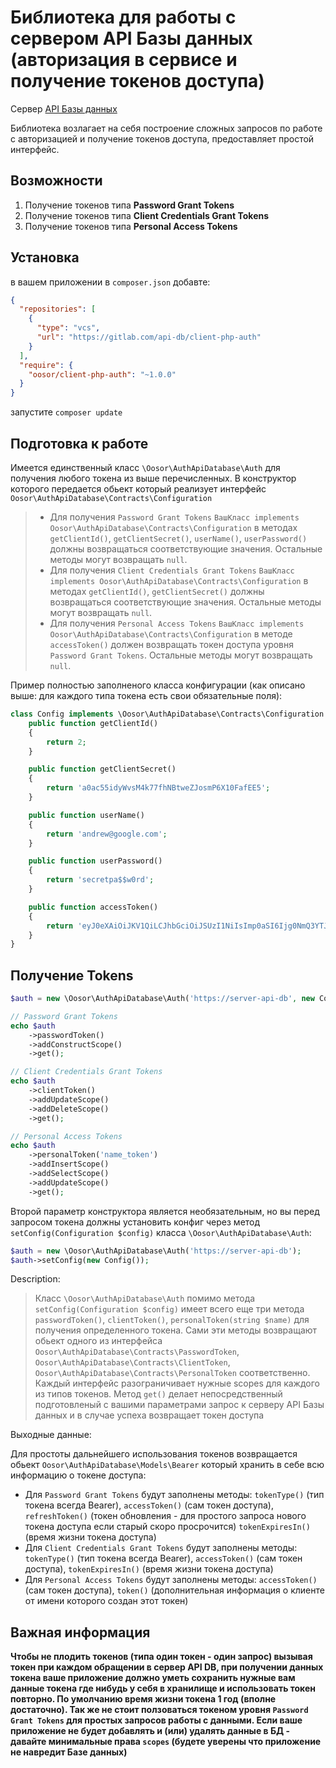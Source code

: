 # Библиотека для работы с сервером API Базы данных (авторизация в сервисе и получение токенов доступа)

Сервер [API Базы данных](https://gitlab.com/api-db/server)

Библиотека возлагает на себя построение сложных запросов по работе с авторизацией и получение токенов доступа, предоставляет
простой интерфейс.

## Возможности

1. Получение токенов типа **Password Grant Tokens**
2. Получение токенов типа **Client Credentials Grant Tokens**
4. Получение токенов типа **Personal Access Tokens**

## Установка 

в вашем приложении в `composer.json` добавте:
```json
{
  "repositories": [
    {
      "type": "vcs",
      "url": "https://gitlab.com/api-db/client-php-auth"
    }
  ],
  "require": {
    "oosor/client-php-auth": "~1.0.0"
  }
}
```

запустите `composer update`

## Подготовка к работе

Имеется единственный класс `\Oosor\AuthApiDatabase\Auth` для получения любого токена из выше перечисленных.
В конструктор которого передается обьект который реализует интерфейс `Oosor\AuthApiDatabase\Contracts\Configuration`

> - Для получения `Password Grant Tokens` `ВашКласс implements Oosor\AuthApiDatabase\Contracts\Configuration`
> в методах `getClientId()`, `getClientSecret()`, `userName()`, `userPassword()` должны возвращаться соответствующие значения.
> Остальные методы могут возвращать `null`.<br>
> - Для получения `Client Credentials Grant Tokens` `ВашКласс implements Oosor\AuthApiDatabase\Contracts\Configuration`
> в методах `getClientId()`, `getClientSecret()` должны возвращаться соответствующие значения.
> Остальные методы могут возвращать `null`.<br>
> - Для получения `Personal Access Tokens` `ВашКласс implements Oosor\AuthApiDatabase\Contracts\Configuration`
> в методе `accessToken()` должен возвращать токен доступа уровня `Password Grant Tokens`.
> Остальные методы могут возвращать `null`.

Пример полностью заполненого класса конфигурации (как описано выше: для каждого типа токена есть свои обязательные поля):
```php
class Config implements \Oosor\AuthApiDatabase\Contracts\Configuration {
    public function getClientId()
    {
        return 2;
    }

    public function getClientSecret()
    {
        return 'a0ac55idyWvsM4k77fhNBtweZJosmP6X10FafEE5';
    }

    public function userName()
    {
        return 'andrew@google.com';
    }

    public function userPassword()
    {
        return 'secretpa$$w0rd';
    }

    public function accessToken()
    {
        return 'eyJ0eXAiOiJKV1QiLCJhbGciOiJSUzI1NiIsImp0aSI6Ijg0NmQ3YTJjZWFmNjliOTU3NDkzMmVhYWJmZjk2NjZhYjZhMTYxMWMyZmI5YmJlM2UzODlkYzE2ZmM5NWIzMDlmMzk0NGRlMzY0MTI0Yjk2In0.eyJhdWQiOiIyIiwianRpIjoiODQ2ZDdhMmNlYWY2OWI5NTc0OTMyZWFhYmZmOTY2NmFiNmExNjExYzJmYjliYmUzZTM4OWRjMTZmYzk1YjMwOWYzOTQ0ZGUzNjQxMjRiOTYiLCJpYXQiOjE1NjM2MzE4OTEsIm5iZiI6MTU2MzYzMTg5MSwiZXhwIjoxNTk1MjU0MjkxLCJzdWIiOiIxIiwic2NvcGVzIjpbImNvbnN0cnVjdCJdfQ.gggBkqiThcCYQXOow8KJYp-BV4LI5cJzVzI65MTthdCCFWN9fgAce6PNXaVkiqPXOEvFzemZ9Vr-MH45VcqbXHucDrIOGgsmtDbA0ggCP0Sk-nu6CGYnAEC_zR6ewLowQxnDkpJ6HMAiqYTGL-fSwOleTGYlIh8CErT22Dh8qAskfdW0SDrK7z42nA2fojLMXYiO1z-vRI54_lwtb0pHP4tcMLXJlUr3eE_ztjfksNIhBt9OPbbf1KGPy3kzEL4W18l5c0FyGzvhY8PxeRzclB4X7LvlliH28hSw5nACL7Pbc0c0To1jH-1WsrNJQ_7DGP8-uK4qMufeEcSV01IkndaUyMlB06O1sPlc2_pdi6Rnxm6f9oVtQ-i4k8SvexG0lh6KTtraOWJXOmLZTwmszHVzeqqui6WBxruKabRmXPh2xV2cIa8SAxP5MqxLv-UEVGnl0cNtS9VEc-tJ3uqHxS9_x8PFanllyK1XQsKqq3UFD96LT05em3chahYnu2nFTWSx3tvF4vRMYfArJOCU7QjfBtkiOA7WOdLX7zw67Rc13Bg1tZnNkFuNLWjqpjtQog9PIaDIMvnZ_z9s6rIwpgE1yp-3vza6Y1Gm72FD8SyDpxov3U2vK1uostfB7pJUUI8cI-DOss4ZYTAbquRSzO2ul2pjJnR5OpXAISPWvjs';
    }
}
```

## Получение Tokens

```php
$auth = new \Oosor\AuthApiDatabase\Auth('https://server-api-db', new ConfigClient());

// Password Grant Tokens
echo $auth
    ->passwordToken()
    ->addConstructScope()
    ->get();

// Client Credentials Grant Tokens
echo $auth
    ->clientToken()
    ->addUpdateScope()
    ->addDeleteScope()
    ->get();

// Personal Access Tokens
echo $auth
    ->personalToken('name_token')
    ->addInsertScope()
    ->addSelectScope()
    ->addUpdateScope()
    ->get();
```

Второй параметр конструктора является необязательным, но вы перед запросом токена должны установить конфиг
через метод `setConfig(Configuration $config)` класса `\Oosor\AuthApiDatabase\Auth`:
```php
$auth = new \Oosor\AuthApiDatabase\Auth('https://server-api-db');
$auth->setConfig(new Config());
```

Description:
> Класс `\Oosor\AuthApiDatabase\Auth` помимо метода `setConfig(Configuration $config)` имеет всего еще три 
метода `passwordToken()`, `clientToken()`, `personalToken(string $name)` для получения определенного токена.
Сами эти методы возвращают обьект одного из интерфейса `Oosor\AuthApiDatabase\Contracts\PasswordToken`, 
`Oosor\AuthApiDatabase\Contracts\ClientToken`, `Oosor\AuthApiDatabase\Contracts\PersonalToken` соответственно.
Каждый интерфейс разограничивает нужные scopes для каждого из типов токенов. Метод `get()` делает непосредственный
подготовленый с вашими параметрами запрос к серверу API Базы данных и в случае успеха возвращает токен доступа


Выходные данные:

Для простоты дальнейшего использования токенов возвращается обьект `Oosor\AuthApiDatabase\Models\Bearer`
который хранить в себе всю информацию о токене доступа:
- Для `Password Grant Tokens` будут заполнены методы:
 `tokenType()` (тип токена всегда Bearer),
 `accessToken()` (сам токен доступа),
 `refreshToken()` (токен обновления - для простого запроса нового токена доступа если старый скоро просрочится)
 `tokenExpiresIn()` (время жизни токена доступа)
- Для `Client Credentials Grant Tokens` будут заполнены методы:
 `tokenType()` (тип токена всегда Bearer),
 `accessToken()` (сам токен доступа),
 `tokenExpiresIn()` (время жизни токена доступа)
- Для `Personal Access Tokens` будут заполнены методы:
 `accessToken()` (сам токен доступа),
 `token()` (дополнительная информация о клиенте от имени которого создан этот токен)

## Важная информация 
**Чтобы не плодить токенов (типа один токен - один запрос) вызывая токен при каждом обращении в сервер API DB,
при получении данных токена ваше приложение должно уметь сохранить нужные вам данные токена где нибудь у себя в хранилище
и использовать токен повторно. По умолчанию время жизни токена 1 год (вполне достаточно). Так же не стоит ползоваться токеном уровня `Password Grant Tokens` для 
простых запросов работы с данными. Если ваше приложение не будет добавлять и (или) удалять данные в БД -
давайте минимальные права `scopes` (будете уверены что приложение не навредит Базе данных)** 